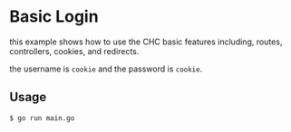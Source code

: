 # Basic Login

this example shows how to use the CHC basic features including, routes, controllers, cookies, and redirects.

the username is `cookie` and the password is `cookie`.

## Usage

    $ go run main.go